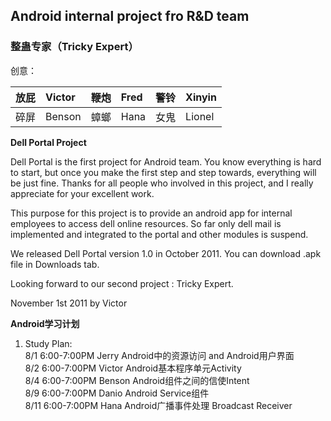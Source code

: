 ## Android internal project fro R&D team ##

### 整蛊专家（Tricky Expert） ###

创意：<br />

|放屁|Victor|鞭炮|Fred|警铃| Xinyin |
|:-|:-----|:-|:---|:-|:-------|
|碎屏|Benson|蟑螂|Hana|女鬼| Lionel |



**Dell Portal Project**

Dell Portal is the first project for Android team. You know everything is hard to start, but once you make the first step and step towards, everything will be just fine. Thanks for all people who involved in this project, and I really appreciate for your excellent work.

This purpose for this project is to provide an android app for internal employees to access dell online resources. So far only dell mail is implemented and integrated to the portal and other modules is suspend.

We released Dell Portal version 1.0 in October 2011. You can download .apk file in Downloads tab.

Looking forward to our second project : Tricky Expert.

November 1st 2011 by Victor

**Android学习计划**

1. Study Plan:<br>
8/1 6:00-7:00PM  Jerry Android中的资源访问 and Android用户界面<br>
8/2 6:00-7:00PM  Victor Android基本程序单元Activity<br>
8/4 6:00-7:00PM  Benson Android组件之间的信使Intent<br>
8/9 6:00-7:00PM  Danio Android Service组件<br>
8/11 6:00-7:00PM Hana Android广播事件处理 Broadcast Receiver<br>



